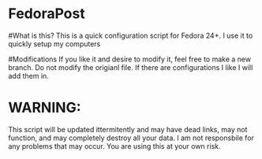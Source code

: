 # FedoraPost
#What is this?
This is a quick configuration script for Fedora 24+.
I use it to quickly setup my computers

#Modifications 
If you like it and desire to modify it, feel free to make a new branch.
Do not modify the origianl file. If there are configurations I like I will add them in.
#
#
# WARNING: 
This script will be updated ittermitently and may have dead links, may not function, and may completely destroy all your data. I am not responsbile for any problems that may occur. You are using this at your own risk.
